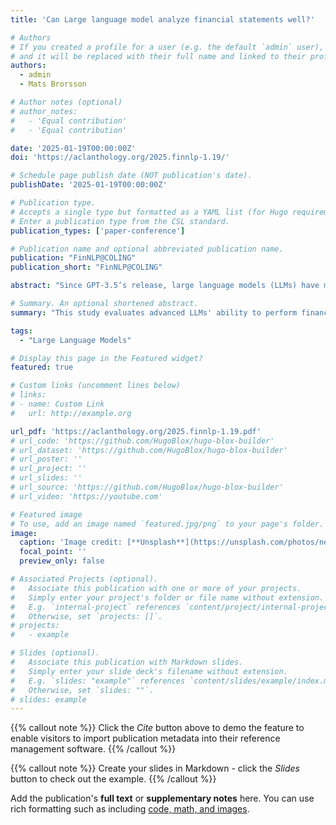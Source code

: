 ```yaml
---
title: 'Can Large language model analyze financial statements well?'

# Authors
# If you created a profile for a user (e.g. the default `admin` user), write the username (folder name) here
# and it will be replaced with their full name and linked to their profile.
authors:
  - admin
  - Mats Brorsson

# Author notes (optional)
# author_notes:
#   - 'Equal contribution'
#   - 'Equal contribution'

date: '2025-01-19T00:00:00Z'
doi: 'https://aclanthology.org/2025.finnlp-1.19/'

# Schedule page publish date (NOT publication's date).
publishDate: '2025-01-19T00:00:00Z'

# Publication type.
# Accepts a single type but formatted as a YAML list (for Hugo requirements).
# Enter a publication type from the CSL standard.
publication_types: ['paper-conference']

# Publication name and optional abbreviated publication name.
publication: "FinNLP@COLING" 
publication_short: "FinNLP@COLING"

abstract: "Since GPT-3.5’s release, large language models (LLMs) have made significant advancements, including in financial analysis. However, their effectiveness in financial calculations and predictions is still uncertain. This study examines LLMs’ ability to analyze financial reports, focusing on three questions: their accuracy in calculating financial ratios, the use of these metrics in DuPont analysis and the Z-score model for bankruptcy prediction, and their effectiveness in predicting financial indicators with limited knowledge. We used various methods, including zero-shot and few-shot learning, retrieval-augmented generation (RAG), and fine-tuning, in three advanced LLMs and compared their outputs to ground truth and expert predictions to assess their calculation and predictive abilities. The results highlight both the potential and limitations of LLMs in processing numerical data and performing complex financial analyses."

# Summary. An optional shortened abstract.
summary: "This study evaluates advanced LLMs' ability to perform financial analysis—calculating ratios, applying predictive models, and forecasting indicators—revealing both their potential and limitations in handling complex numerical tasks."

tags:
  - "Large Language Models"

# Display this page in the Featured widget?
featured: true

# Custom links (uncomment lines below)
# links:
# - name: Custom Link
#   url: http://example.org

url_pdf: 'https://aclanthology.org/2025.finnlp-1.19.pdf'
# url_code: 'https://github.com/HugoBlox/hugo-blox-builder'
# url_dataset: 'https://github.com/HugoBlox/hugo-blox-builder'
# url_poster: ''
# url_project: ''
# url_slides: ''
# url_source: 'https://github.com/HugoBlox/hugo-blox-builder'
# url_video: 'https://youtube.com'

# Featured image
# To use, add an image named `featured.jpg/png` to your page's folder.
image:
  caption: 'Image credit: [**Unsplash**](https://unsplash.com/photos/newspapers-are-stacked-on-top-of-each-other-WZ5z7o_6HSU)'
  focal_point: ''
  preview_only: false

# Associated Projects (optional).
#   Associate this publication with one or more of your projects.
#   Simply enter your project's folder or file name without extension.
#   E.g. `internal-project` references `content/project/internal-project/index.md`.
#   Otherwise, set `projects: []`.
# projects:
#   - example

# Slides (optional).
#   Associate this publication with Markdown slides.
#   Simply enter your slide deck's filename without extension.
#   E.g. `slides: "example"` references `content/slides/example/index.md`.
#   Otherwise, set `slides: ""`.
# slides: example
---
```


{{% callout note %}}
Click the _Cite_ button above to demo the feature to enable visitors to import publication metadata into their reference management software.
{{% /callout %}}

{{% callout note %}}
Create your slides in Markdown - click the _Slides_ button to check out the example.
{{% /callout %}}

Add the publication's **full text** or **supplementary notes** here. You can use rich formatting such as including [code, math, and images](https://docs.hugoblox.com/content/writing-markdown-latex/).
